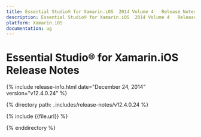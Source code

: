 ```yaml
---
title: Essential Studio® for Xamarin.iOS  2014 Volume 4   Release Notes  
description: Essential Studio® for Xamarin.iOS  2014 Volume 4   Release Notes  
platform: Xamarin.iOS
documentation: ug
---
```


# Essential Studio® for Xamarin.iOS  Release Notes  

{% include release-info.html date="December 24, 2014"  version="v12.4.0.24" %} 


{% directory path: _includes/release-notes/v12.4.0.24 %}

{% include {{file.url}} %}

{% enddirectory %}